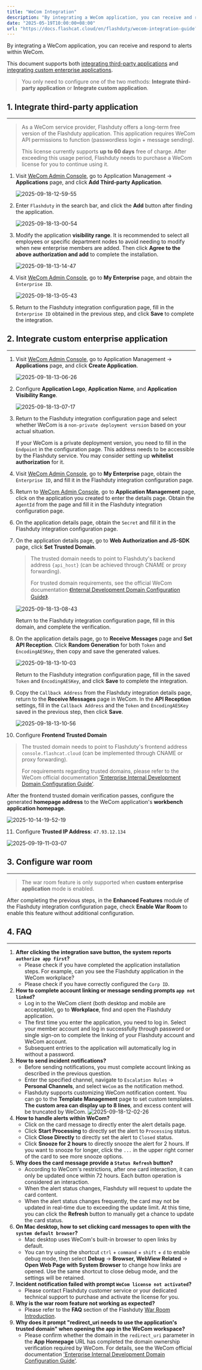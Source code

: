 ```yaml
---
title: "WeCom Integration"
description: "By integrating a WeCom application, you can receive and respond to alerts within WeCom."
date: "2025-05-19T10:00:00+08:00"
url: "https://docs.flashcat.cloud/en/flashduty/wecom-integration-guide?nav=01JCQ7A4N4WRWNXW8EWEHXCMF5"
---
```


By integrating a WeCom application, you can receive and respond to alerts within WeCom.

This document supports both [integrating third-party applications](#third-party) and [integrating custom enterprise applications](#self).


> You only need to configure one of the two methods: **Integrate third-party application** or **Integrate custom application**.

<span id="third-party"></span>

## 1. Integrate third-party application

---

> As a WeCom service provider, Flashduty offers a long-term free version of the Flashduty application. This application requires WeCom API permissions to function (passwordless login + message sending).
>
> This license currently supports **up to 60 days** free of charge. After exceeding this usage period, Flashduty needs to purchase a WeCom license for you to continue using it.

1. Visit [WeCom Admin Console](https://work.weixin.qq.com/wework_admin/frame#apps), go to Application Management → **Applications** page, and click **Add Third-party Application**.

   ![2025-09-18-12-59-55](https://docs-cdn.flashcat.cloud/images/png/783157a331b4b1246c1941dc53874d27.png)

2. Enter `Flashduty` in the search bar, and click the **Add** button after finding the application.

   ![2025-09-18-13-00-54](https://docs-cdn.flashcat.cloud/images/png/2b36bb53b8a6de1738a626ad00c5fd6e.png)

3. Modify the application **visibility range**. It is recommended to select all employees or specific department nodes to avoid needing to modify when new enterprise members are added. Then click **Agree to the above authorization and add** to complete the installation.

   ![2025-09-18-13-14-47](https://docs-cdn.flashcat.cloud/images/png/4e1bd7ecaedc799ca0a2889f59cf8c00.png)

4. Visit [WeCom Admin Console](https://work.weixin.qq.com/wework_admin/frame#apps), go to **My Enterprise** page, and obtain the `Enterprise ID`.

   ![2025-09-18-13-05-43](https://docs-cdn.flashcat.cloud/images/png/11887f4892a2ed05ee13efdca936845f.png)

5. Return to the Flashduty integration configuration page, fill in the `Enterprise ID` obtained in the previous step, and click **Save** to complete the integration.

<span id="self"></span>

## 2. Integrate custom enterprise application

---

1. Visit [WeCom Admin Console](https://work.weixin.qq.com/wework_admin/frame#apps), go to Application Management → **Applications** page, and click **Create Application**.

   ![2025-09-18-13-06-26](https://docs-cdn.flashcat.cloud/images/png/166b4c18de5677d1fd686a5953dda6a7.png)

2. Configure **Application Logo**, **Application Name**, and **Application Visibility Range**.

   ![2025-09-18-13-07-17](https://docs-cdn.flashcat.cloud/images/png/c0373856679ae5a37d13dd36562f0c61.png)

3. Return to the Flashduty integration configuration page and select whether WeCom is a `non-private deployment version` based on your actual situation.

   If your WeCom is a private deployment version, you need to fill in the `Endpoint` in the configuration page. This address needs to be accessible by the Flashduty service. You may consider setting up **whitelist authorization** for it.

4. Visit [WeCom Admin Console](https://work.weixin.qq.com/wework_admin/frame#apps), go to **My Enterprise** page, obtain the `Enterprise ID`, and fill it in the Flashduty integration configuration page.

5. Return to [WeCom Admin Console](https://work.weixin.qq.com/wework_admin/frame#apps), go to **Application Management** page, click on the application you created to enter the details page. Obtain the `AgentId` from the page and fill it in the Flashduty integration configuration page.

6. On the application details page, obtain the `Secret` and fill it in the Flashduty integration configuration page.

7. On the application details page, go to **Web Authorization and JS-SDK** page, click **Set Trusted Domain**.

   > The trusted domain needs to point to Flashduty's backend address `{api_host}` (can be achieved through CNAME or proxy forwarding).
   >
   > For trusted domain requirements, see the official WeCom documentation [《Internal Development Domain Configuration Guide》](https://open.work.weixin.qq.com/wwopen/common/readDocument/40754).

   ![2025-09-18-13-08-43](https://docs-cdn.flashcat.cloud/images/png/8509e75449c933c3f750c93ce621e641.png)

   Return to the Flashduty integration configuration page, fill in this domain, and complete the verification.

8. On the application details page, go to **Receive Messages** page and **Set API Reception**. Click **Random Generation** for both `Token` and `EncodingAESKey`, then copy and save the generated values.

   ![2025-09-18-13-10-03](https://docs-cdn.flashcat.cloud/images/png/ced9137a2fe74afa34d118ce279579e2.png)

   Return to the Flashduty integration configuration page, fill in the saved `Token` and `EncodingAESKey`, and click **Save** to complete the integration.

9. Copy the `Callback Address` from the Flashduty integration details page, return to the **Receive Messages** page in WeCom. In the **API Reception** settings, fill in the `Callback Address` and the `Token` and `EncodingAESKey` saved in the previous step, then click **Save**.

   ![2025-09-18-13-10-56](https://docs-cdn.flashcat.cloud/images/png/9a1bee272010ceaa38d2f39025215379.png)


10. Configure **Frontend Trusted Domain**

   > The trusted domain needs to point to Flashduty's frontend address `console.flashcat.cloud` (can be implemented through CNAME or proxy forwarding).
   >
   > For requirements regarding trusted domains, please refer to the WeCom official documentation ['Enterprise Internal Development Domain Configuration Guide'](https://open.work.weixin.qq.com/wwopen/common/readDocument/40754).

   After the frontend trusted domain verification passes, configure the generated **homepage address** to the WeCom application's **workbench application homepage**.

   ![2025-10-14-19-52-19](https://docs-cdn.flashcat.cloud/images/png/cfd963b52a332082fc46ae12021ae73d.png)

11. Configure **Trusted IP Address**: `47.93.12.134`

   ![2025-09-19-11-03-07](https://docs-cdn.flashcat.cloud/images/png/40ee9fe1bea9d2ad1da3180517c45dc7.png)

## 3. Configure war room

---

> The war room feature is only supported when **custom enterprise application** mode is enabled.

After completing the previous steps, in the **Enhanced Features** module of the Flashduty integration configuration page, check **Enable War Room** to enable this feature without additional configuration.

## 4. FAQ

---

1. **After clicking the integration save button, the system reports `authorize app first`?**
   - Please check if you have completed the application installation steps. For example, can you see the Flashduty application in the WeCom workplace?
   - Please check if you have correctly configured the `Corp ID`.
2. **How to complete account linking or message sending prompts `app not linked`?**
   - Log in to the WeCom client (both desktop and mobile are acceptable), go to **Workplace**, find and open the Flashduty application.
   - The first time you enter the application, you need to log in. Select your member account and log in successfully through password or single sign-on to complete the linking of your Flashduty account and WeCom account.
   - Subsequent entries to the application will automatically log in without a password.
3. **How to send incident notifications?**
   - Before sending notifications, you must complete account linking as described in the previous question.
   - Enter the specified channel, navigate to `Escalation Rules` → **Personal Channels**, and select `WeCom` as the notification method.
   - Flashduty supports customizing WeCom notification content. You can go to the **Template Management** page to set custom templates. **The custom area can display up to 8 lines**, and excess content will be truncated by WeCom.
  ![2025-09-18-12-02-26](https://docs-cdn.flashcat.cloud/images/png/9cb6a325b4b16875fec3e0c5054be25b.png)
4. **How to handle alerts within WeCom?**
   - Click on the card message to directly enter the alert details page.
   - Click **Start Processing** to directly set the alert to `Processing` status.
   - Click **Close Directly** to directly set the alert to `Closed` status.
   - Click **Snooze for 2 hours** to directly snooze the alert for 2 hours. If you want to snooze for longer, click the `...` in the upper right corner of the card to see more snooze options.
5. **Why does the card message provide a `Status Refresh` button?**
   - According to WeCom's restrictions, after one card interaction, it can only be updated once within 72 hours. Each button operation is considered an interaction.
   - When the alert status changes, Flashduty will request to update the card content.
   - When the alert status changes frequently, the card may not be updated in real-time due to exceeding the update limit. At this time, you can click the **Refresh** button to manually get a chance to update the card status.
6. **On Mac desktop, how to set clicking card messages to open with the `system default browser`?**
   - Mac desktop uses WeCom's built-in browser to open links by default.
   - You can try using the shortcut `ctrl` + `command` + `shift` + `d` to enable debug mode, then select **Debug** → **Browser, WebView Related** → **Open Web Page with System Browser** to change how links are opened. Use the same shortcut to close debug mode, and the settings will be retained.
7. **Incident notification failed with prompt `WeCom license not activated`?**
   - Please contact Flashduty customer service or your dedicated technical support to purchase and activate the license for you.
8. **Why is the war room feature not working as expected?**
   - Please refer to the **FAQ** section of the Flashduty [War Room Introduction](https://docs.flashcat.cloud/en/flashduty/war-room?nav=01JCQ7A4N4WRWNXW8EWEHXCMF5).
9. **Why does it prompt "redirect_uri needs to use the application's trusted domain" when opening the app in the WeCom workspace?**
   - Please confirm whether the domain in the `redirect_uri` parameter in the **App Homepage** URL has completed the domain ownership verification required by WeCom. For details, see the WeCom official documentation ['Enterprise Internal Development Domain Configuration Guide'](https://open.work.weixin.qq.com/wwopen/common/readDocument/40754).